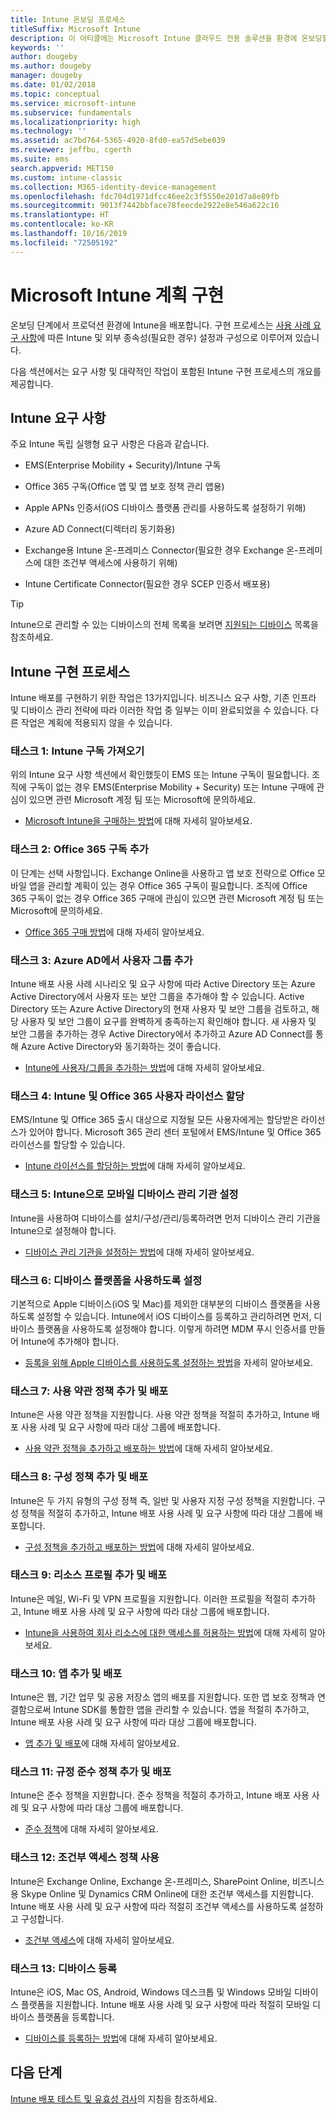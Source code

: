 ```yaml
---
title: Intune 온보딩 프로세스
titleSuffix: Microsoft Intune
description: 이 아티클에는 Microsoft Intune 클라우드 전용 솔루션을 환경에 온보딩할 때 고려해야 하는 유용한 모든 세부 정보가 포함되어 있습니다.
keywords: ''
author: dougeby
ms.author: dougeby
manager: dougeby
ms.date: 01/02/2018
ms.topic: conceptual
ms.service: microsoft-intune
ms.subservice: fundamentals
ms.localizationpriority: high
ms.technology: ''
ms.assetid: ac7bd764-5365-4920-8fd0-ea57d5ebe039
ms.reviewer: jeffbu, cgerth
ms.suite: ems
search.appverid: MET150
ms.custom: intune-classic
ms.collection: M365-identity-device-management
ms.openlocfilehash: fdc704d1971dfcc46ee2c3f5550e201d7a8e89fb
ms.sourcegitcommit: 9013f7442bbface78feecde2922e8e546a622c16
ms.translationtype: HT
ms.contentlocale: ko-KR
ms.lasthandoff: 10/16/2019
ms.locfileid: "72505192"
---
```

# <a name="implement-your-microsoft-intune-plan"></a>Microsoft Intune 계획 구현

온보딩 단계에서 프로덕션 환경에 Intune을 배포합니다. 구현 프로세스는 [사용 사례 요구 사항](planning-guide-requirements.md)에 따른 Intune 및 외부 종속성(필요한 경우) 설정과 구성으로 이루어져 있습니다.

다음 섹션에서는 요구 사항 및 대략적인 작업이 포함된 Intune 구현 프로세스의 개요를 제공합니다.

## <a name="intune-requirements"></a>Intune 요구 사항

주요 Intune 독립 실행형 요구 사항은 다음과 같습니다.

- EMS(Enterprise Mobility + Security)/Intune 구독

- Office 365 구독(Office 앱 및 앱 보호 정책 관리 앱용)

- Apple APNs 인증서(iOS 디바이스 플랫폼 관리를 사용하도록 설정하기 위해)

- Azure AD Connect(디렉터리 동기화용)

- Exchange용 Intune 온-프레미스 Connector(필요한 경우 Exchange 온-프레미스에 대한 조건부 액세스에 사용하기 위해)

- Intune Certificate Connector(필요한 경우 SCEP 인증서 배포용)

>[!TIP]
> Intune으로 관리할 수 있는 디바이스의 전체 목록을 보려면 [지원되는 디바이스](supported-devices-browsers.md) 목록을 참조하세요.

## <a name="intune-implementation-process"></a>Intune 구현 프로세스

Intune 배포를 구현하기 위한 작업은 13가지입니다. 비즈니스 요구 사항, 기존 인프라 및 디바이스 관리 전략에 따라 이러한 작업 중 일부는 이미 완료되었을 수 있습니다. 다른 작업은 계획에 적용되지 않을 수 있습니다.

### <a name="task-1-get-an-intune-subscription"></a>태스크 1: Intune 구독 가져오기

위의 Intune 요구 사항 섹션에서 확인했듯이 EMS 또는 Intune 구독이 필요합니다. 조직에 구독이 없는 경우 EMS(Enterprise Mobility + Security) 또는 Intune 구매에 관심이 있으면 관련 Microsoft 계정 팀 또는 Microsoft에 문의하세요.

- [Microsoft Intune을 구매하는 방법](https://www.microsoft.com/cloud-platform/microsoft-intune-pricing)에 대해 자세히 알아보세요.

### <a name="task-2-add-office-365-subscription"></a>태스크 2: Office 365 구독 추가

이 단계는 선택 사항입니다. Exchange Online을 사용하고 앱 보호 전략으로 Office 모바일 앱을 관리할 계획이 있는 경우 Office 365 구독이 필요합니다. 조직에 Office 365 구독이 없는 경우 Office 365 구매에 관심이 있으면 관련 Microsoft 계정 팀 또는 Microsoft에 문의하세요.

- [Office 365 구매 방법](https://products.office.com/business/compare-office-365-for-business-plans)에 대해 자세히 알아보세요.

### <a name="task-3-add-users-groups-in-azure-ad"></a>태스크 3: Azure AD에서 사용자 그룹 추가

Intune 배포 사용 사례 시나리오 및 요구 사항에 따라 Active Directory 또는 Azure Active Directory에서 사용자 또는 보안 그룹을 추가해야 할 수 있습니다. Active Directory 또는 Azure Active Directory의 현재 사용자 및 보안 그룹을 검토하고, 해당 사용자 및 보안 그룹이 요구를 완벽하게 충족하는지 확인해야 합니다. 새 사용자 및 보안 그룹을 추가하는 경우 Active Directory에서 추가하고 Azure AD Connect를 통해 Azure Active Directory와 동기화하는 것이 좋습니다.

- [Intune에 사용자/그룹을 추가하는 방법](users-add.md)에 대해 자세히 알아보세요.
<!---why not send them to the AAD connect topic? Question out to Andre: https://docs.microsoft.com/azure/active-directory/connect/active-directory-aadconnect--->


### <a name="task-4-assign-intune-and-office-365-user-licenses"></a>태스크 4: Intune 및 Office 365 사용자 라이선스 할당

EMS/Intune 및 Office 365 출시 대상으로 지정될 모든 사용자에게는 할당받은 라이선스가 있어야 합니다. Microsoft 365 관리 센터 포털에서 EMS/Intune 및 Office 365 라이선스를 할당할 수 있습니다.

- [Intune 라이선스를 할당하는 방법](licenses-assign.md)에 대해 자세히 알아보세요.

### <a name="task-5-set-mobile-device-management-authority-to-intune"></a>태스크 5: Intune으로 모바일 디바이스 관리 기관 설정

Intune을 사용하여 디바이스를 설치/구성/관리/등록하려면 먼저 디바이스 관리 기관을 Intune으로 설정해야 합니다.

- [디바이스 관리 기관을 설정하는 방법](mdm-authority-set.md)에 대해 자세히 알아보세요.

### <a name="task-6-enable-device-platforms"></a>태스크 6: 디바이스 플랫폼을 사용하도록 설정

기본적으로 Apple 디바이스(iOS 및 Mac)를 제외한 대부분의 디바이스 플랫폼을 사용하도록 설정할 수 있습니다. Intune에서 iOS 디바이스를 등록하고 관리하려면 먼저, 디바이스 플랫폼을 사용하도록 설정해야 합니다. 이렇게 하려면 MDM 푸시 인증서를 만들어 Intune에 추가해야 합니다.

- [등록을 위해 Apple 디바이스를 사용하도록 설정하는 방법](../enrollment/apple-mdm-push-certificate-get.md)을 자세히 알아보세요.

### <a name="task-7-add-and-deploy-terms-and-conditions-policies"></a>태스크 7: 사용 약관 정책 추가 및 배포

Intune은 사용 약관 정책을 지원합니다. 사용 약관 정책을 적절히 추가하고, Intune 배포 사용 사례 및 요구 사항에 따라 대상 그룹에 배포합니다.

- [사용 약관 정책을 추가하고 배포하는 방법](../enrollment/terms-and-conditions-create.md)에 대해 자세히 알아보세요.

### <a name="task-8-add-and-deploy-configuration-policies"></a>태스크 8: 구성 정책 추가 및 배포

Intune은 두 가지 유형의 구성 정책 즉, 일반 및 사용자 지정 구성 정책을 지원합니다. 구성 정책을 적절히 추가하고, Intune 배포 사용 사례 및 요구 사항에 따라 대상 그룹에 배포합니다.

- [구성 정책을 추가하고 배포하는 방법](../configuration/device-profiles.md)에 대해 자세히 알아보세요.

### <a name="task-9-add-and-deploy-resource-profiles"></a>태스크 9: 리소스 프로필 추가 및 배포

Intune은 메일, Wi-Fi 및 VPN 프로필을 지원합니다. 이러한 프로필을 적절히 추가하고, Intune 배포 사용 사례 및 요구 사항에 따라 대상 그룹에 배포합니다.

- [Intune을 사용하여 회사 리소스에 대한 액세스를 허용하는 방법](../configuration/device-profiles.md)에 대해 자세히 알아보세요.

### <a name="task-10-add-and-deploy-apps"></a>태스크 10: 앱 추가 및 배포

Intune은 웹, 기간 업무 및 공용 저장소 앱의 배포를 지원합니다. 또한 앱 보호 정책과 연결함으로써 Intune SDK를 통합한 앱을 관리할 수 있습니다. 앱을 적절히 추가하고, Intune 배포 사용 사례 및 요구 사항에 따라 대상 그룹에 배포합니다.

- [앱 추가 및 배포](../apps/app-management.md)에 대해 자세히 알아보세요.

### <a name="task-11-add-and-deploy-compliance-policies"></a>태스크 11: 규정 준수 정책 추가 및 배포

Intune은 준수 정책을 지원합니다. 준수 정책을 적절히 추가하고, Intune 배포 사용 사례 및 요구 사항에 따라 대상 그룹에 배포합니다.

- [준수 정책](../protect/device-compliance-get-started.md)에 대해 자세히 알아보세요.

### <a name="task-12-enable-conditional-access-policies"></a>태스크 12: 조건부 액세스 정책 사용

Intune은 Exchange Online, Exchange 온-프레미스, SharePoint Online, 비즈니스용 Skype Online 및 Dynamics CRM Online에 대한 조건부 액세스를 지원합니다. Intune 배포 사용 사례 및 요구 사항에 따라 적절히 조건부 액세스를 사용하도록 설정하고 구성합니다.

- [조건부 액세스](../protect/conditional-access.md)에 대해 자세히 알아보세요.

### <a name="task-13-enroll-devices"></a>태스크 13: 디바이스 등록

Intune은 iOS, Mac OS, Android, Windows 데스크톱 및 Windows 모바일 디바이스 플랫폼을 지원합니다. Intune 배포 사용 사례 및 요구 사항에 따라 적절히 모바일 디바이스 플랫폼을 등록합니다.

- [디바이스를 등록하는 방법](../enrollment/device-enrollment.md)에 대해 자세히 알아보세요.


## <a name="next-steps"></a>다음 단계
[Intune 배포 테스트 및 유효성 검사](planning-guide-test-validation.md)의 지침을 참조하세요.
